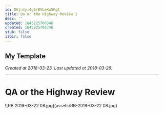 ```yaml
---
id: DWjn3yi4g5rBVLeKwSKg1
title: Qa or the Highway Review 1
desc: ''
updated: 1645225706346
created: 1645225706346
stub: false
isDir: false
---
```

My Template
---

_Created at 2018-03-23._
_Last updated at 2018-03-26._




---

# QA or the Highway Review


![RB 2018-03-22 08.jpg](assets/RB-2018-03-22 08.jpg)


